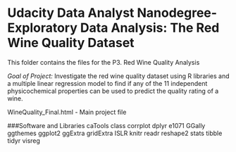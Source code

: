# Udacity Data Analyst Nanodegree- Exploratory Data Analysis: The Red Wine Quality Dataset

This folder contains the files for the P3. Red Wine Quality Analysis

*Goal of Project:* Investigate the red wine quality dataset using R libraries and a multiple linear regression model to 
find if any of the 11 independent physicochemical properties can be used to predict the quality rating of a wine. 

WineQuality_Final.html - Main project file

###Software and Libraries
    caTools
    class
    corrplot
    dplyr
    e1071
    GGally 
    ggthemes
    ggplot2
    ggExtra
    gridExtra
    ISLR
    knitr
    readr
    reshape2
    stats
    tibble
    tidyr
    visreg

